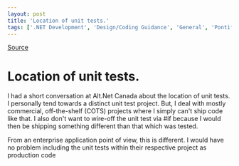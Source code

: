 ```yaml
---
layout: post
title: 'Location of unit tests.'
tags: ['.NET Development', 'Design/Coding Guidance', 'General', 'Pontification', 'TDD', 'msmvps']
---
```

[Source](http://blogs.msmvps.com/peterritchie/2008/08/20/location-of-unit-tests/ "Permalink to Location of unit tests.")

# Location of unit tests.

I had a short conversation at Alt.Net Canada about the location of unit tests. I personally tend towards a distinct unit test project. But, I deal with mostly commercial, off-the-shelf (COTS) projects where I simply can't ship code like that. I also don't want to wire-off the unit test via #if because I would then be shipping something different than that which was tested. 

From an enterprise application point of view, this is different. I would have no problem including the unit tests within their respective project as production code 


